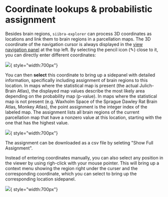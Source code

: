 # Coordinate lookups & probabilistic assignment

Besides brain regions, `siibra-explorer` can process 3D coordinates as locations and link them to brain regions in a parcellation maps.
The 3D coordinate of the navigation cursor is always displayed in the [view navigation panel](../getstarted/ui.md#view-navigation-panel-coordinate-lookups) at the top left. 
By selecting the pencil icon (✎) close to it, you can directly enter different coordinates:

![](https://data-proxy.ebrains.eu/api/v1/buckets/reference-atlas-data/static/siibra-explorer-navigation-coordinate.png){ style="width:700px"}

You can then **select** this coordinate to bring up a sidepanel with detailed information, specifically including assignment of brain regions to this location. 
In maps where the statistical map is present (the actual Julich-Brain Atlas), the displayed map values describe the most likely area depending on the probability map (p-value). In maps where the statistical map is not present (e.g. Waxholm Space of the Sprague Dawley Rat Brain Atlas, Monkey Atlas), the point assignment is the integer index of the labeled map.
The assignment lists all brain regions of the current parcellation map that have a nonzero value at this location, starting with the one that has the highest value.

![](https://data-proxy.ebrains.eu/api/v1/buckets/reference-atlas-data/static/siibra-explorer-navigation-coordinate2.png){ style="width:700px"}

The assignment can be downloaded as a csv file by seleting "Show Full Assignment". 

Instead of entering coordinates manually, you can also select any position in the viewer by using righ-click with your mouse pointer. This will bring up a context menu showing the region right under the curser and the corresponding coordinate, which you can select to bring up the corresponding location sidepanel.

![](https://data-proxy.ebrains.eu/api/v1/buckets/reference-atlas-data/static/siibra-explorer-navigation-coordinate3.png){ style="width:700px"}



